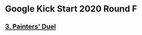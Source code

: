 # Google Kick Start 2020 Round F

## [3. Painters' Duel](https://codingcompetitions.withgoogle.com/kickstart/round/000000000019ff48/00000000003f47fb)
